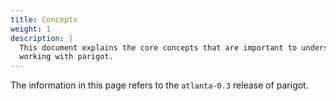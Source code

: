 ```yaml
---
title: Concepts
weight: 1
description: |
  This document explains the core concepts that are important to understand when
  working with parigot.
---
```


The information in this page refers to the `atlanta-0.3` release of 
parigot.

